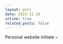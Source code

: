 ```yaml
---
layout: post
date: 2023-11-16
inline: true
related_posts: false
---
```


Personal website initiate ~
